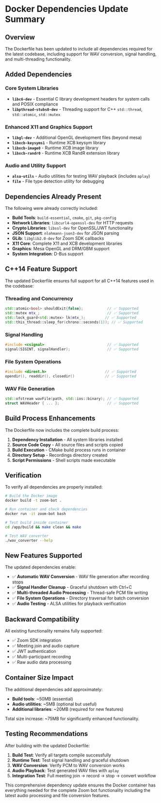 # Docker Dependencies Update Summary

## Overview
The Dockerfile has been updated to include all dependencies required for the latest codebase, including support for WAV conversion, signal handling, and multi-threading functionality.

## Added Dependencies

### Core System Libraries
- **`libc6-dev`** - Essential C library development headers for system calls and POSIX compliance
- **`libpthread-stubs0-dev`** - Threading support for C++ `std::thread`, `std::atomic`, `std::mutex`

### Enhanced X11 and Graphics Support
- **`libgl-dev`** - Additional OpenGL development files (beyond mesa)
- **`libxcb-keysyms1`** - Runtime XCB keysym library
- **`libxcb-image0`** - Runtime XCB image library  
- **`libxcb-randr0`** - Runtime XCB RandR extension library

### Audio and Utility Support
- **`alsa-utils`** - Audio utilities for testing WAV playback (includes `aplay`)
- **`file`** - File type detection utility for debugging

## Dependencies Already Present
The following were already correctly included:
- **Build Tools**: `build-essential`, `cmake`, `git`, `pkg-config`
- **Network Libraries**: `libcurl4-openssl-dev` for HTTP requests
- **Crypto Libraries**: `libssl-dev` for OpenSSL/JWT functionality
- **JSON Support**: `nlohmann-json3-dev` for JSON parsing
- **GLib**: `libglib2.0-dev` for Zoom SDK callbacks
- **X11 Core**: Complete X11 and XCB development libraries
- **Graphics**: Mesa OpenGL and DRM/GBM support
- **System Integration**: D-Bus support

## C++14 Feature Support
The updated Dockerfile ensures full support for all C++14 features used in the codebase:

### Threading and Concurrency
```cpp
std::atomic<bool> shouldExit{false};           // ✅ Supported
std::mutex mtx_;                               // ✅ Supported  
std::lock_guard<std::mutex> lk(mtx_);         // ✅ Supported
std::this_thread::sleep_for(chrono::seconds(1)); // ✅ Supported
```

### Signal Handling
```cpp
#include <csignal>                             // ✅ Supported
signal(SIGINT, signalHandler);                 // ✅ Supported
```

### File System Operations  
```cpp
#include <dirent.h>                           // ✅ Supported
opendir(), readdir(), closedir()              // ✅ Supported
```

### WAV File Generation
```cpp
std::ofstream wavFile(path, std::ios::binary); // ✅ Supported
struct WAVHeader { ... };                      // ✅ Supported
```

## Build Process Enhancements
The Dockerfile now includes the complete build process:

1. **Dependency Installation** - All system libraries installed
2. **Source Code Copy** - All source files and scripts copied
3. **Build Execution** - CMake build process runs in container
4. **Directory Setup** - Recordings directory created
5. **Script Permissions** - Shell scripts made executable

## Verification
To verify all dependencies are properly installed:

```bash
# Build the Docker image
docker build -t zoom-bot .

# Run container and check dependencies
docker run -it zoom-bot bash

# Test build inside container  
cd /app/build && make clean && make

# Test WAV converter
./wav_converter --help
```

## New Features Supported
The updated dependencies enable:

- ✅ **Automatic WAV Conversion** - WAV file generation after recording stops
- ✅ **Signal Handler Cleanup** - Graceful shutdown with Ctrl+C  
- ✅ **Multi-threaded Audio Processing** - Thread-safe PCM file writing
- ✅ **File System Operations** - Directory traversal for batch conversion
- ✅ **Audio Testing** - ALSA utilities for playback verification

## Backward Compatibility
All existing functionality remains fully supported:
- ✅ Zoom SDK integration
- ✅ Meeting join and audio capture  
- ✅ JWT authentication
- ✅ Multi-participant recording
- ✅ Raw audio data processing

## Container Size Impact
The additional dependencies add approximately:
- **Build tools**: ~50MB (essential)
- **Audio utilities**: ~5MB (optional but useful)
- **Additional libraries**: ~20MB (required for new features)

Total size increase: ~75MB for significantly enhanced functionality.

## Testing Recommendations
After building with the updated Dockerfile:

1. **Build Test**: Verify all targets compile successfully
2. **Runtime Test**: Test signal handling and graceful shutdown
3. **WAV Conversion**: Verify PCM to WAV conversion works
4. **Audio Playback**: Test generated WAV files with `aplay`
5. **Integration Test**: Full meeting join → record → stop → convert workflow

This comprehensive dependency update ensures the Docker container has everything needed for the complete Zoom bot functionality including the latest audio processing and file conversion features.